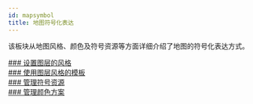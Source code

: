 ```yaml
---
id: mapsymbol
title: 地图符号化表达
---
```

该板块从地图风格、颜色及符号资源等方面详细介绍了地图的符号化表达方式。

[### 设置图层的风格](LayerStyleTab.html)   
[### 使用图层风格的模板](LayerStyle.html)  
[### 管理符号资源](ResourcesManager.html)   
[### 管理颜色方案](ManageColorRamp.html)



